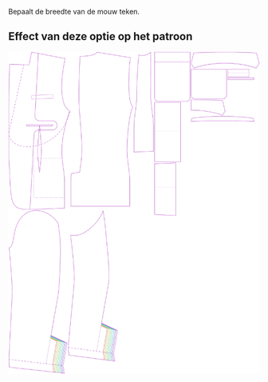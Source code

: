 
Bepaalt de breedte van de mouw teken.


## Effect van deze optie op het patroon
![Deze afbeelding toont het effect van deze optie door meerdere varianten die een andere waarde hebben voor deze optie te vervangen](jaeger_sleeveventwidth_sample.svg "Effect van deze optie op het patroon")